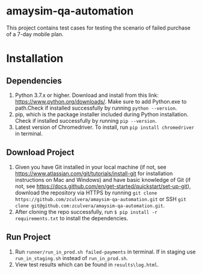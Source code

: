 # amaysim-qa-automation
This project contains test cases for testing the scenario of failed purchase of a 7-day mobile plan.

# Installation
## Dependencies
1. Python 3.7.x or higher. Download and install from this link: https://www.python.org/downloads/. Make sure to add Python.exe to path.Check if installed successfully by running `python --version`.
2. pip, which is the package installer included during Python installation. Check if installed successfully by running `pip --version`.
3. Latest version of Chromedriver. To install, run `pip install chromedriver` in terminal.
## Download Project
1. Given you have Git installed in your local machine (if not, see https://www.atlassian.com/git/tutorials/install-git for installation instructions on Mac and Windows) and have basic knowledge of Git (if not, see https://docs.github.com/en/get-started/quickstart/set-up-git), download the repository via HTTPS by running `git clone https://github.com/zculvera/amaysim-qa-automation.git` or SSH `git clone git@github.com:zculvera/amaysim-qa-automation.git`.
2. After cloning the repo successfully, run `$ pip install -r requirements.txt` to install the dependencies.
## Run Project
1. Run `runner/run_in_prod.sh failed-payments` in terminal. If in staging use `run_in_staging.sh` instead of `run_in_prod.sh`.
2. View test results which can be found in `results\log.html`.